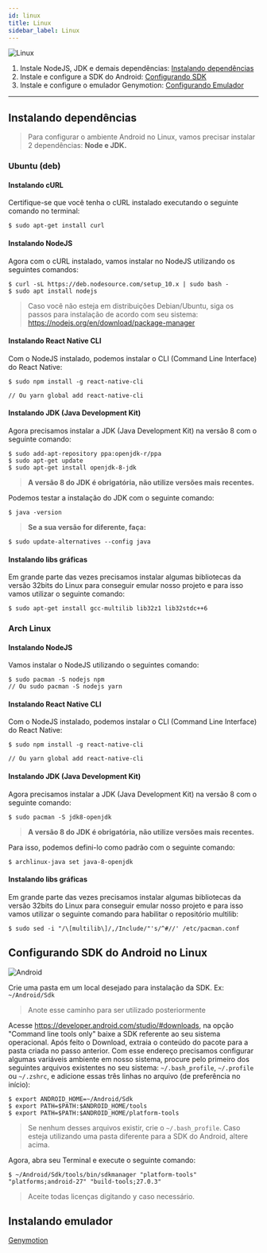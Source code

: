 ```yaml
---
id: linux
title: Linux
sidebar_label: Linux
---
```


![Linux](assets/ambiente-react-native/Linux.png)

1. Instale NodeJS, JDK e demais dependências: [Instalando dependências](#instalando-dependencias)
2. Instale e configure a SDK do Android: [Configurando SDK](#configurando-sdk-do-android-no-linux)
3. Instale e configure o emulador Genymotion: [Configurando Emulador](/ambiente-react-native/android/emulador)

<hr>

## Instalando dependências

> Para configurar o ambiente Android no Linux, vamos precisar instalar 2 dependências: **Node e JDK.**

### Ubuntu (deb)

#### Instalando cURL

Certifique-se que você tenha o cURL instalado executando o seguinte comando no terminal:

```console
$ sudo apt-get install curl
```

#### Instalando NodeJS

Agora com o cURL instalado, vamos instalar no NodeJS utilizando os seguintes comandos:

```console
$ curl -sL https://deb.nodesource.com/setup_10.x | sudo bash -
$ sudo apt install nodejs
```

> Caso você não esteja em distribuições Debian/Ubuntu, siga os passos para instalação de acordo com seu sistema: https://nodejs.org/en/download/package-manager

#### Instalando React Native CLI

Com o NodeJS instalado, podemos instalar o CLI (Command Line Interface) do React Native:

```console
$ sudo npm install -g react-native-cli

// Ou yarn global add react-native-cli
```

#### Instalando JDK (Java Development Kit)

Agora precisamos instalar a JDK (Java Development Kit) na versão 8 com o seguinte comando:

```console
$ sudo add-apt-repository ppa:openjdk-r/ppa
$ sudo apt-get update
$ sudo apt-get install openjdk-8-jdk
```

> **A versão 8 do JDK é obrigatória, não utilize versões mais recentes.**

Podemos testar a instalação do JDK com o seguinte comando:

```console
$ java -version
```

> **Se a sua versão for diferente, faça:**

```console
$ sudo update-alternatives --config java
```

#### Instalando libs gráficas

Em grande parte das vezes precisamos instalar algumas bibliotecas da versão 32bits do Linux para conseguir emular nosso projeto e para isso vamos utilizar o seguinte comando:

```console
$ sudo apt-get install gcc-multilib lib32z1 lib32stdc++6
```

### Arch Linux

#### Instalando NodeJS

Vamos instalar o NodeJS utilizando o seguintes comando:

```console
$ sudo pacman -S nodejs npm
// Ou sudo pacman -S nodejs yarn
```

#### Instalando React Native CLI

Com o NodeJS instalado, podemos instalar o CLI (Command Line Interface) do React Native:

```console
$ sudo npm install -g react-native-cli

// Ou yarn global add react-native-cli
```

#### Instalando JDK (Java Development Kit)

Agora precisamos instalar a JDK (Java Development Kit) na versão 8 com o seguinte comando:

```console
$ sudo pacman -S jdk8-openjdk
```

> **A versão 8 do JDK é obrigatória, não utilize versões mais recentes.**

Para isso, podemos defini-lo como padrão com o seguinte comando:

```console
$ archlinux-java set java-8-openjdk
```

#### Instalando libs gráficas

Em grande parte das vezes precisamos instalar algumas bibliotecas da versão 32bits do Linux para conseguir emular nosso projeto e para isso vamos utilizar o seguinte comando para habilitar o repositório multilib:

```console
$ sudo sed -i "/\[multilib\]/,/Include/"'s/^#//' /etc/pacman.conf
```

## Configurando SDK do Android no Linux

![Android](assets/android-studio.png)

Crie uma pasta em um local desejado para instalação da SDK. Ex: `~/Android/Sdk`

> Anote esse caminho para ser utilizado posteriormente

Acesse https://developer.android.com/studio/#downloads, na opção "Command line tools only" baixe a SDK referente ao seu sistema operacional.
Após feito o Download, extraia o conteúdo do pacote para a pasta criada no passo anterior.
Com esse endereço precisamos configurar algumas variáveis ambiente em nosso sistema, procure pelo primeiro dos seguintes arquivos existentes no seu sistema: `~/.bash_profile`, `~/.profile` ou `~/.zshrc`, e adicione essas três linhas no arquivo (de preferência no início):

```console
$ export ANDROID_HOME=~/Android/Sdk
$ export PATH=$PATH:$ANDROID_HOME/tools
$ export PATH=$PATH:$ANDROID_HOME/platform-tools
```

> Se nenhum desses arquivos existir, crie o `~/.bash_profile`. Caso esteja utilizando uma pasta diferente para a SDK do Android, altere acima.

Agora, abra seu Terminal e execute o seguinte comando:

```console
$ ~/Android/Sdk/tools/bin/sdkmanager "platform-tools" "platforms;android-27" "build-tools;27.0.3"
```

> Aceite todas licenças digitando <kbd>y</kbd> caso necessário.

## Instalando emulador

<a class="link-block" href="/ambiente-react-native/android/emulador"><i class="fab fa-android"></i>Genymotion</a>
